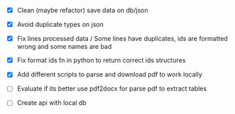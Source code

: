 - [x] Clean (maybe refactor) save data on db/json
- [x] Avoid duplicate types on json
- [x] Fix lines processed data / Some lines have duplicates, ids are formatted wrong and some names are bad
- [x] Fix format ids fn in python to return correct ids structures
- [x] Add different scripts to parse and download pdf to work locally
- [ ] Evaluate if its better use pdf2docx for parse pdf to extract tables

- [ ] Create api with local db